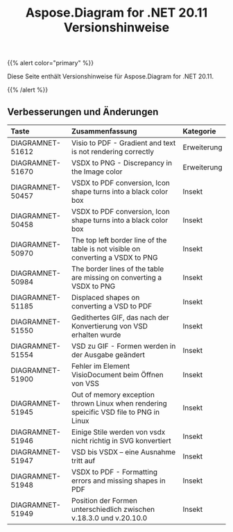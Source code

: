 ﻿---
title: Aspose.Diagram for .NET 20.11 Versionshinweise
type: docs
weight: 9
url: /de/net/aspose-diagram-for-net-20-11-release-notes/
---
{{% alert color="primary" %}}

Diese Seite enthält Versionshinweise für Aspose.Diagram for .NET 20.11.

{{% /alert %}}
## **Verbesserungen und Änderungen**  ##

|**Taste**|**Zusammenfassung**|**Kategorie**|
|:- |:- |:- |
|DIAGRAMNET-51612|Visio to PDF - Gradient and text is not rendering correctly|Erweiterung|
|DIAGRAMNET-51670|VSDX to PNG - Discrepancy in the Image color|Erweiterung|
|DIAGRAMNET-50457|VSDX to PDF conversion, Icon shape turns into a black color box|Insekt|
|DIAGRAMNET-50458|VSDX to PDF conversion, Icon shape turns into a black color box|Insekt|
|DIAGRAMNET-50970|The top left border line of the table is not visible on converting a VSDX to PNG|Insekt|
|DIAGRAMNET-50984|The border lines of the table are missing on converting a VSDX to PNG|Insekt|
|DIAGRAMNET-51185|Displaced shapes on converting a VSD to PDF|Insekt|
|DIAGRAMNET-51550|Gedithertes GIF, das nach der Konvertierung von VSD erhalten wurde|Insekt|
|DIAGRAMNET-51554|VSD zu GIF - Formen werden in der Ausgabe geändert|Insekt|
|DIAGRAMNET-51900|Fehler im Element VisioDocument beim Öffnen von VSS|Insekt|
|DIAGRAMNET-51945|Out of memory exception thrown Linux when rendering speicific VSD file to PNG in Linux|Insekt|
|DIAGRAMNET-51946|Einige Stile werden von vsdx nicht richtig in SVG konvertiert|Insekt|
|DIAGRAMNET-51947|VSD bis VSDX – eine Ausnahme tritt auf|Insekt|
|DIAGRAMNET-51948|VSDX to PDF - Formatting errors and missing shapes in PDF|Insekt|
|DIAGRAMNET-51949|Position der Formen unterschiedlich zwischen v.18.3.0 und v.20.10.0|Insekt|



